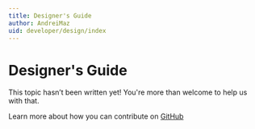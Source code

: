 ```yaml
---
title: Designer's Guide
author: AndreiMaz
uid: developer/design/index
---
```

# Designer's Guide

This topic hasn’t been written yet! You're more than welcome to help us with that.

Learn more about how you can contribute on [GitHub](https://github.com/nopSolutions/nopCommerce-Docs/blob/master/CONTRIBUTING.md)